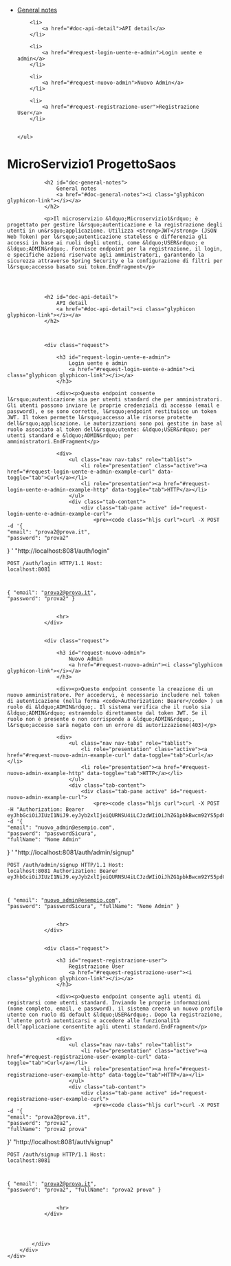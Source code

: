 <!doctype html>
<html lang="en">
<head>
    <meta charset="utf-8">
    <meta http-equiv="X-UA-Compatible" content="IE=edge">
    <meta name="viewport" content="width=device-width, initial-scale=1">
    <title>MicroServizio1 ProgettoSaos</title>
    <link href="https://maxcdn.bootstrapcdn.com/bootstrap/3.3.6/css/bootstrap.min.css" rel="stylesheet">
    <link href="https://cdnjs.cloudflare.com/ajax/libs/highlight.js/9.12.0/styles/monokai-sublime.min.css" rel="stylesheet">
    <script src="https://cdnjs.cloudflare.com/ajax/libs/highlight.js/9.12.0/highlight.min.js"></script>
    <script>
        hljs.configure({
            tabReplace: '    ',
        });
        hljs.initHighlightingOnLoad();
    </script>
    <style>body {
    position: relative;
}

h1 {
    margin-top: 5px;
}

h1, h2, h3, h4 {
    color: #2b2b2b;
}

h2:after {
    content: ' ';
}

h5 {
    font-weight: bold;
}

h1 a, h2 a, h3 a, h4 a, h5 a, h6 a {
    display: none;
    position: absolute;
    margin-left: 8px;
}

h1:hover a, h2:hover a, h3:hover a, h4:hover a, h5:hover a, h6:hover a {
    color: #a5a5a5;
    display: initial;
}

.nav.nav-tabs > li > a {
    padding-top: 4px;
    padding-bottom: 4px;
}

.tab-content {
    padding-top: 8px;
}

.table {
    margin-bottom: 8px;
}

pre {
    border-radius: 0px;
    border: none;
}

pre code {
    margin: -9.5px;
}

.request {
    margin-top: 12px;
    margin-bottom: 24px;
}

.response-text-sample {
    padding: 0px !important;
}

.response-text-sample pre {
    margin-bottom: 0px;
}


#sidebar-wrapper {
    z-index: 1000;
    position: fixed;
    left: 250px;
    width: 250px;
    height: 100%;
    margin-left: -250px;
    overflow-y: auto;
    overflow-x: hidden;
    background: #2b2b2b;
    padding-top: 20px;
}

#sidebar-wrapper ul {
    width: 250px;
}

#sidebar-wrapper ul li {
    margin-right: 10px;
}

#sidebar-wrapper ul li a:hover {
    background: inherit;
    text-decoration: none;
}

#sidebar-wrapper ul li a {
    display: block;
    color: #ECF0F1;
    padding: 6px 15px;
}

#sidebar-wrapper ul li ul {
    padding-left: 25px;
}

#sidebar-wrapper ul li ul li a {
    padding: 1px 0px;
}

#sidebar-wrapper ul li a:hover,
#sidebar-wrapper ul li a:focus {
    color: #e0c46c;
    border-right: solid 1px #e0c46c;
}

#sidebar-wrapper ul li.active > a {
    color: #e0c46c;
    border-right: solid 3px #e0c46c;
}

#sidebar-wrapper ul li:not(.active) ul {
    display: none;
}

#page-content-wrapper {
    width: 100%;
    position: absolute;
    padding: 15px 15px 15px 250px;
}
</style>
</head>
<body data-spy="scroll" data-target=".scrollspy">
<div id="sidebar-wrapper">
    <div class="scrollspy">
    <ul id="main-menu" data-spy="affix" class="nav">
        <li>
            <a href="#doc-general-notes">General notes</a>
        </li>
        
        <li>
            <a href="#doc-api-detail">API detail</a>
        </li>
        
        <li>
            <a href="#request-login-uente-e-admin">Login uente e admin</a>
        </li>
        
        <li>
            <a href="#request-nuovo-admin">Nuovo Admin</a>
        </li>
        
        <li>
            <a href="#request-registrazione-user">Registrazione User</a>
        </li>
        
        
    </ul>
</div>

</div>
<div id="page-content-wrapper">
    <div class="container-fluid">
        <div class="row">
            <div class="col-lg-12">
                <h1>MicroServizio1 ProgettoSaos</h1>

                <h2 id="doc-general-notes">
                    General notes
                    <a href="#doc-general-notes"><i class="glyphicon glyphicon-link"></i></a>
                </h2>

                <p>Il microservizio &ldquo;Microservizio1&rdquo; è progettato per gestire l&rsquo;autenticazione e la registrazione degli utenti in un&rsquo;applicazione. Utilizza <strong>JWT</strong> (JSON Web Token) per l&rsquo;autenticazione stateless e differenzia gli accessi in base ai ruoli degli utenti, come &ldquo;USER&rdquo; e &ldquo;ADMIN&rdquo;. Fornisce endpoint per la registrazione, il login, e specifiche azioni riservate agli amministratori, garantendo la sicurezza attraverso Spring Security e la configurazione di filtri per l&rsquo;accesso basato sui token.EndFragment</p>


                

                <h2 id="doc-api-detail">
                    API detail
                    <a href="#doc-api-detail"><i class="glyphicon glyphicon-link"></i></a>
                </h2>

                
                
                <div class="request">

                    <h3 id="request-login-uente-e-admin">
                        Login uente e admin
                        <a href="#request-login-uente-e-admin"><i class="glyphicon glyphicon-link"></i></a>
                    </h3>

                    <div><p>Questo endpoint consente l&rsquo;autenticazione sia per utenti standard che per amministratori. Gli utenti possono inviare le proprie credenziali di accesso (email e password), e se sono corrette, l&rsquo;endpoint restituisce un token JWT. Il token permette l&rsquo;accesso alle risorse protette dell&rsquo;applicazione. Le autorizzazioni sono poi gestite in base al ruolo associato al token dell&rsquo;utente: &ldquo;USER&rdquo; per utenti standard e &ldquo;ADMIN&rdquo; per amministratori.EndFragment</p>
</div>

                    <div>
                        <ul class="nav nav-tabs" role="tablist">
                            <li role="presentation" class="active"><a href="#request-login-uente-e-admin-example-curl" data-toggle="tab">Curl</a></li>
                            <li role="presentation"><a href="#request-login-uente-e-admin-example-http" data-toggle="tab">HTTP</a></li>
                        </ul>
                        <div class="tab-content">
                            <div class="tab-pane active" id="request-login-uente-e-admin-example-curl">
                                <pre><code class="hljs curl">curl -X POST -d '{
    "email": "prova2@prova.it", 
    "password": "prova2" 
}
' "http://localhost:8081/auth/login"</code></pre>
                            </div>
                            <div class="tab-pane" id="request-login-uente-e-admin-example-http">
                                <pre><code class="hljs http">POST /auth/login HTTP/1.1
Host: localhost:8081

{
    "email": "prova2@prova.it", 
    "password": "prova2" 
}
</code></pre>
                            </div>
                        </div>
                    </div>

                    

                    <hr>
                </div>
                
                
                <div class="request">

                    <h3 id="request-nuovo-admin">
                        Nuovo Admin
                        <a href="#request-nuovo-admin"><i class="glyphicon glyphicon-link"></i></a>
                    </h3>

                    <div><p>Questo endpoint consente la creazione di un nuovo amministratore. Per accedervi, è necessario includere nel token di autenticazione (nella forma <code>Authorization: Bearer</code> ) un ruolo di &ldquo;ADMIN&rdquo;. Il sistema verifica che il ruolo sia &ldquo;ADMIN&rdquo; estraendolo direttamente dal token JWT. Se il ruolo non è presente o non corrisponde a &ldquo;ADMIN&rdquo;, l&rsquo;accesso sarà negato con un errore di autorizzazione(403)</p>
</div>

                    <div>
                        <ul class="nav nav-tabs" role="tablist">
                            <li role="presentation" class="active"><a href="#request-nuovo-admin-example-curl" data-toggle="tab">Curl</a></li>
                            <li role="presentation"><a href="#request-nuovo-admin-example-http" data-toggle="tab">HTTP</a></li>
                        </ul>
                        <div class="tab-content">
                            <div class="tab-pane active" id="request-nuovo-admin-example-curl">
                                <pre><code class="hljs curl">curl -X POST -H "Authorization: Bearer eyJhbGciOiJIUzI1NiJ9.eyJyb2xlIjoiQURNSU4iLCJzdWIiOiJhZG1pbkBwcm92YS5pdCIsImlhdCI6MTczMTIyOTIxMCwiZXhwIjoxNzMxMjMyODEwfQ.jmjAe2IhkUc4l65GXuWOj0l3xUgzU4aSecqIUqKQDng" -d '{
    "email": "nuovo_admin@esempio.com",
    "password": "passwordSicura",
    "fullName": "Nome Admin"
}
' "http://localhost:8081/auth/admin/signup"</code></pre>
                            </div>
                            <div class="tab-pane" id="request-nuovo-admin-example-http">
                                <pre><code class="hljs http">POST /auth/admin/signup HTTP/1.1
Host: localhost:8081
Authorization: Bearer eyJhbGciOiJIUzI1NiJ9.eyJyb2xlIjoiQURNSU4iLCJzdWIiOiJhZG1pbkBwcm92YS5pdCIsImlhdCI6MTczMTIyOTIxMCwiZXhwIjoxNzMxMjMyODEwfQ.jmjAe2IhkUc4l65GXuWOj0l3xUgzU4aSecqIUqKQDng

{
    "email": "nuovo_admin@esempio.com",
    "password": "passwordSicura",
    "fullName": "Nome Admin"
}
</code></pre>
                            </div>
                        </div>
                    </div>

                    

                    <hr>
                </div>
                
                
                <div class="request">

                    <h3 id="request-registrazione-user">
                        Registrazione User
                        <a href="#request-registrazione-user"><i class="glyphicon glyphicon-link"></i></a>
                    </h3>

                    <div><p>Questo endpoint consente agli utenti di registrarsi come utenti standard. Inviando le proprie informazioni (nome completo, email, e password), il sistema creerà un nuovo profilo utente con ruolo di default &ldquo;USER&rdquo;. Dopo la registrazione, l’utente potrà autenticarsi e accedere alle funzionalità dell’applicazione consentite agli utenti standard.EndFragment</p>
</div>

                    <div>
                        <ul class="nav nav-tabs" role="tablist">
                            <li role="presentation" class="active"><a href="#request-registrazione-user-example-curl" data-toggle="tab">Curl</a></li>
                            <li role="presentation"><a href="#request-registrazione-user-example-http" data-toggle="tab">HTTP</a></li>
                        </ul>
                        <div class="tab-content">
                            <div class="tab-pane active" id="request-registrazione-user-example-curl">
                                <pre><code class="hljs curl">curl -X POST -d '{
    "email": "prova2@prova.it",
    "password": "prova2",
    "fullName": "prova2 prova"
}' "http://localhost:8081/auth/signup"</code></pre>
                            </div>
                            <div class="tab-pane" id="request-registrazione-user-example-http">
                                <pre><code class="hljs http">POST /auth/signup HTTP/1.1
Host: localhost:8081

{
    "email": "prova2@prova.it",
    "password": "prova2",
    "fullName": "prova2 prova"
}</code></pre>
                            </div>
                        </div>
                    </div>

                    

                    <hr>
                </div>
                


                
            </div>
        </div>
    </div>
</div>

<script src="https://code.jquery.com/jquery-2.2.2.min.js"></script>
<script src="https://maxcdn.bootstrapcdn.com/bootstrap/3.3.6/js/bootstrap.min.js"></script>
<script>
    $(document).ready(function() {
        $("table:not(.table)").addClass('table table-bordered');
    });
</script>
</body>
</html>
